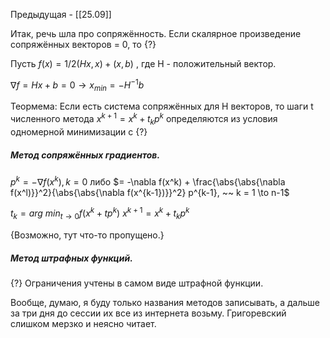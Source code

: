 Предыдущая - [[25.09]]

Итак, речь шла про сопряжённость.
Если скалярное произведение сопряжённых векторов = 0, то {?}

Пусть $f(x) = 1/2 (Hx,x) + (x,b)$ , где H - положительный вектор.

$\nabla f = Hx + b = 0 \to x_{min} = - H^{-1} b$ 

Теормема:
Если есть система сопряжённых для H векторов, то шаги t численного метода $x^{k+1} = x^k + t_k p^k$ определяются из условия одномерной минимизации с {?}

##### Метод сопряжённых градиентов.
$p^k = -\nabla f(x^k), k=0$ 
либо $= -\nabla f(x^k) + \frac{\abs{\abs{\nabla f(x^l)}}^2}{\abs{\abs{\nabla f(x^{k-1})}}^2} p^{k-1}, ~~ k = 1 \to n-1$ 

$t_k = arg~ min_{t \to 0} f(x^k + t p^k)$
$x^{k+1} = x^k + t_k p^k$

{Возможно, тут что-то пропущено.}

##### Метод штрафных функций.
{?}
Ограничения учтены в самом виде штрафной функции.

Вообще, думаю, я буду только названия методов записывать, а дальше за три дня до сессии их все из интернета возьму. Григоревский слишком мерзко и неясно читает.


